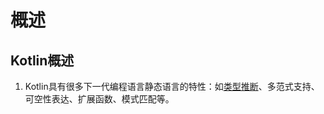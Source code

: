 # 概述
## Kotlin概述
1. Kotlin具有很多下一代编程语言静态语言的特性：如[类型推断](https://zh.wikipedia.org/wiki/%E7%B1%BB%E5%9E%8B%E6%8E%A8%E8%AE%BA)、多范式支持、可空性表达、扩展函数、模式匹配等。

